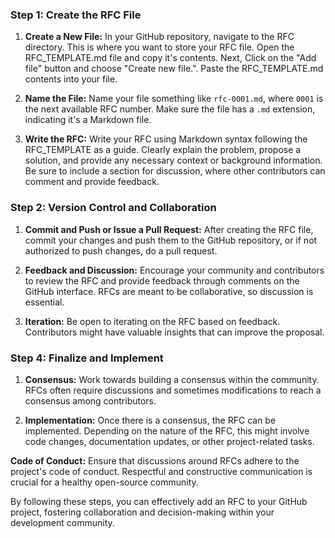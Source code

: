 
### Step 1: Create the RFC File

1. **Create a New File:**
   In your GitHub repository, navigate to the RFC directory. This is where you want to store your RFC file. Open the RFC_TEMPLATE.md file and copy it's contents. Next, Click on the "Add file" button and choose "Create new file.". Paste the RFC_TEMPLATE.md contents into your file.

2. **Name the File:**
   Name your file something like `rfc-0001.md`, where `0001` is the next available RFC number. Make sure the file has a `.md` extension, indicating it's a Markdown file.

3. **Write the RFC:**
   Write your RFC using Markdown syntax following the RFC_TEMPLATE as a guide. Clearly explain the problem, propose a solution, and provide any necessary context or background information. Be sure to include a section for discussion, where other contributors can comment and provide feedback.



### Step 2: Version Control and Collaboration

1. **Commit and Push or Issue a Pull Request:**
   After creating the RFC file, commit your changes and push them to the GitHub repository, or if not authorized to push changes, do a pull request.

2. **Feedback and Discussion:**
   Encourage your community and contributors to review the RFC and provide feedback through comments on the GitHub interface. RFCs are meant to be collaborative, so discussion is essential.

3. **Iteration:**
   Be open to iterating on the RFC based on feedback. Contributors might have valuable insights that can improve the proposal.

### Step 4: Finalize and Implement

1. **Consensus:**
   Work towards building a consensus within the community. RFCs often require discussions and sometimes modifications to reach a consensus among contributors.

2. **Implementation:**
   Once there is a consensus, the RFC can be implemented. Depending on the nature of the RFC, this might involve code changes, documentation updates, or other project-related tasks.

 **Code of Conduct:**
  Ensure that discussions around RFCs adhere to the project's code of conduct. Respectful and constructive communication is crucial for a healthy open-source community.

By following these steps, you can effectively add an RFC to your GitHub project, fostering collaboration and decision-making within your development community.
